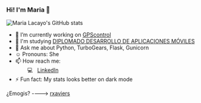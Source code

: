 <!--
**dwimLacayo/dwimLacayo** is a ✨ _special_ ✨ repository because its `README.md` (this file) appears on your GitHub profile.
-->

### Hi! I'm Maria 👋

![Maria Lacayo's GitHub stats](https://github-readme-stats.vercel.app/api?username=mglacayo07&show_icons=true&count_private=true&theme=radical)

<!--
![Top Langs](https://github-readme-stats.vercel.app/api/top-langs/?username=mglacayo07&layout=compact&show_icons=true&count_private=true&theme=radical)
-->

- 🔭 I’m currently working on [GPScontrol](https://rastreogpscontrol.com.mx/)
- 🌱 I'm studying [DIPLOMADO DESARROLLO DE APLICACIONES MÓVILES](http://ioslab.ingenieria.unam.mx/diplomado.html)
- 💬 Ask me about Python, TurboGears, Flask, Gunicorn
- :relaxed: Pronouns: She
- 📫 How reach me:<br>
&nbsp;&nbsp;&nbsp;&nbsp;&nbsp;&nbsp;&nbsp;&nbsp;:computer:&nbsp;&nbsp; [LinkedIn](https://www.linkedin.com/)<br>
- ⚡ Fun fact: My stats looks better on dark mode


¿Emogis? ----> [rxaviers](https://gist.github.com/rxaviers/7360908)<br>
